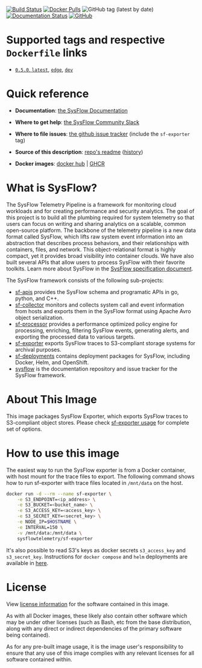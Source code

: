 [![Build Status](https://img.shields.io/github/actions/workflow/status/sysflow-telemetry/sf-exporter/ci.yaml?branch=master)](https://github.com/sysflow-telemetry/sf-exporter/actions)
[![Docker Pulls](https://img.shields.io/docker/pulls/sysflowtelemetry/sf-exporter)](https://hub.docker.com/r/sysflowtelemetry/sf-exporter)
![GitHub tag (latest by date)](https://img.shields.io/github/v/tag/sysflow-telemetry/sf-exporter)
[![Documentation Status](https://readthedocs.org/projects/sysflow/badge/?version=latest)](https://sysflow.readthedocs.io/en/latest/?badge=latest)
[![GitHub](https://img.shields.io/github/license/sysflow-telemetry/sf-exporter)](https://github.com/sysflow-telemetry/sf-exporter/blob/master/LICENSE.md)

# Supported tags and respective `Dockerfile` links

-	[`0.5.0`, `latest`](https://github.com/sysflow-telemetry/sf-exporter/blob/0.5.0/Dockerfile), [`edge`](https://github.com/sysflow-telemetry/sf-exporter/blob/master/Dockerfile), [`dev`](https://github.com/sysflow-telemetry/sf-exporter/blob/dev/Dockerfile)

# Quick reference

-	**Documentation**:
	[the SysFlow Documentation](https://sysflow.readthedocs.io)

-	**Where to get help**:
	[the SysFlow Community Slack](https://join.slack.com/t/sysflow-telemetry/shared_invite/enQtODA5OTA3NjE0MTAzLTlkMGJlZDQzYTc3MzhjMzUwNDExNmYyNWY0NWIwODNjYmRhYWEwNGU0ZmFkNGQ2NzVmYjYxMWFjYTM1MzA5YWQ)

-	**Where to file issues**:
	[the github issue tracker](https://github.com/sysflow-telemetry/sysflow/issues) (include the `sf-exporter` tag)

-	**Source of this description**:
	[repo's readme](https://github.com/sysflow-telemetry/sf-exporter/edit/master/README.md) ([history](https://github.com/sysflow-telemetry/sf-exporter/commits/master))

-	**Docker images**:
	[docker hub](https://hub.docker.com/u/sysflowtelemetry) | [GHCR](https://github.com/orgs/sysflow-telemetry/packages)

# What is SysFlow?

The SysFlow Telemetry Pipeline is a framework for monitoring cloud workloads and for creating performance and security analytics. The goal of this project is to build all the plumbing required for system telemetry so that users can focus on writing and sharing analytics on a scalable, common open-source platform. The backbone of the telemetry pipeline is a new data format called SysFlow, which lifts raw system event information into an abstraction that describes process behaviors, and their relationships with containers, files, and network. This object-relational format is highly compact, yet it provides broad visibility into container clouds. We have also built several APIs that allow users to process SysFlow with their favorite toolkits. Learn more about SysFlow in the [SysFlow specification document](https://sysflow.readthedocs.io/en/latest/spec.html).

The SysFlow framework consists of the following sub-projects:

- [sf-apis](https://github.com/sysflow-telemetry/sf-apis) provides the SysFlow schema and programatic APIs in go, python, and C++.
- [sf-collector](https://github.com/sysflow-telemetry/sf-collector) monitors and collects system call and event information from hosts and exports them in the SysFlow format using Apache Avro object serialization.
- [sf-processor](https://github.com/sysflow-telemetry/sf-processor) provides a performance optimized policy engine for processing, enriching, filtering SysFlow events, generating alerts, and exporting the processed data to various targets.
- [sf-exporter](https://github.com/sysflow-telemetry/sf-exporter) exports SysFlow traces to S3-compliant storage systems for archival purposes.
- [sf-deployments](https://github.com/sysflow-telemetry/sf-deployments) contains deployment packages for SysFlow, including Docker, Helm, and OpenShift.
- [sysflow](https://github.com/sysflow-telemetry/sysflow) is the documentation repository and issue tracker for the SysFlow framework.

# About This Image

This image packages SysFlow Exporter, which exports SysFlow traces to S3-compliant object stores. Please check [sf-exporter usage](https://sysflow.readthedocs.io/en/latest/exporter.html#usage) for complete set of options.

# How to use this image

The easiest way to run the SysFlow exporter is from a Docker container, with host mount for the trace files to export. The following command shows how to run sf-exporter with trace files located in `/mnt/data` on the host.

```bash
docker run -d --rm --name sf-exporter \
    -e S3_ENDPOINT=<ip_address> \
    -e S3_BUCKET=<bucket_name> \
    -e S3_ACCESS_KEY=<access_key> \
    -e S3_SECRET_KEY=<secret_key> \
    -e NODE_IP=$HOSTNAME \
    -e INTERVAL=150 \
    -v /mnt/data:/mnt/data \
    sysflowtelemetry/sf-exporter
```

It's also possible to read S3's keys as docker secrets `s3_access_key` and `s3_secret_key`. Instructions for `docker compose` and `helm` deployments are available in [here](https://sysflow.readthedocs.io/en/latest/deploy.html).

# License

View [license information](https://github.com/sysflow-telemetry/sf-exporter/blob/master/LICENSE.md) for the software contained in this image.

As with all Docker images, these likely also contain other software which may be under other licenses (such as Bash, etc from the base distribution, along with any direct or indirect dependencies of the primary software being contained).

As for any pre-built image usage, it is the image user's responsibility to ensure that any use of this image complies with any relevant licenses for all software contained within.
